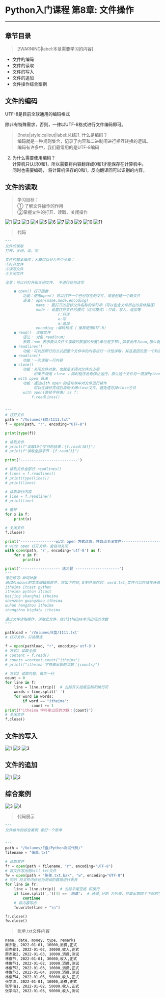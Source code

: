 # Python入门课程 第8章: 文件操作

---

## **章节目录**

> [!WARNING|label:本章需要学习的内容]

+ 文件的编码
+ 文件的读取
+ 文件的写入
+ 文件的追加
+ 文件操作综合案例

## **文件的编码**

UTF-8是目前全球通用的编码格式

除非有特殊需求，否则，一律以UTF-8格式进行文件编码即可。

> [!note|style:callout|label:总结]1. 什么是编码？<br>
编码就是一种规则集合，记录了内容和二进制间进行相互转换的逻辑。<br>
编码有许多中，我们最常用的是UTF-8编码<br>
2. 为什么需要使用编码？<br>
计算机只认识0和1，所以需要将内容翻译成0和1才能保存在计算机中。<br>
同时也需要编码， 将计算机保存的0和1，反向翻译回可以识别的内容。<br>


## **文件的读取**

> 学习目标：<br/> ① 了解文件操作的作用  <br/> ②掌握文件的打开、读取、关闭操作

![1](https://img-blog.csdnimg.cn/72a5a8be87164826b7b7f74ce0bcea0a.jpeg)
![2](https://img-blog.csdnimg.cn/65b5bc6e6f2d42dd84a374fa99637054.jpeg)
![3](https://img-blog.csdnimg.cn/29ab66e07cbc46c9a5047576785b125b.jpeg)
![4](https://img-blog.csdnimg.cn/647f72a790154fdeac603485d0dfe711.jpeg)
![5](https://img-blog.csdnimg.cn/bb9f488041cd4dd99ce465d3674c9b17.jpeg)
![6](https://img-blog.csdnimg.cn/264ad1e2aee74425ad6e56987c81c5c9.jpeg)
![7](https://img-blog.csdnimg.cn/d2f76c61f2294a2580a28d2f668094b6.jpeg)
![8](https://img-blog.csdnimg.cn/d88c53da4fb9408ab1d8b0185500c07f.jpeg)
![9](https://img-blog.csdnimg.cn/304be6cfdd1e45309f077e65f5e9fad4.jpeg)
![10](https://img-blog.csdnimg.cn/744f35fc407842ce94b6cc964018e1ab.jpeg)
![11](https://img-blog.csdnimg.cn/47c6fec7793a4381b55697fee0fe612e.jpeg)

> 代码

```python
"""
文件的读取
打开，关闭，读，写

文件的基本操作：大概可以分为三个步骤：
①打开文件
②读写文件
③关闭文件

注意：可以只打开和关闭文件， 不进行任何读写

    ● open() 打开函数
        功能：使用open() 可以打开一个已经存在的文件，或者创建一个新文件
        语法： open(name,mode,encoding)
              name : 要打开的目标文件名称的字符串（可以包含文件所在的具体路径）
              mode : 设置打开文件的模式（访问模式）：只读，写入，追加等
                        r:只读
                        w:写
                        a:追加
              encoding :编码格式（ 推荐使用UTF-8）
    ● read()  读取文件
        语法： 对象.read(num)
        参数：num 表示要从文件中读取的数据的长度(单位是字节),如果没传入num,那么就表示读取文件中所有的数据
    ● readlines()
        功能：可以按照行的方式把整个文件中的内容进行一次性读取，并且返回的是一个列表，其中每一行的数据为一个元素
    ● readline()
        功能：一次读取一行内容
    ● close()
        功能：关闭文件对象，也就是关闭对文件的占用
             如果不调用 close ，同时程序没有停止运行，那么这个文件将一直被Python程序占用
    ● with open 语法
        功能：通过with open 的语句块中对文件进行操作
             可以在操作完成后自动关闭close文件，避免遗忘掉close方法
        with open(路径字符串) as f:
            f.readlines()
    

"""
# 打开文件
path = "/Volumes/E盘/1111.txt"
f = open(path, "r", encoding="UTF-8")

print(type(f))

# 读取文件
# print(f"读取10个字节的结果：{f.read(10)}")
# print(f"读取全部字节：{f.read()}")

print('--------------------------')

# 读取文件全部行 readlines()
# lines = f.readlines()
# print(type(lines))
# print(lines)

# 读取单行内容
# line = f.readline()
# print(line)

# 循环
for x in f:
    print(x)

# 关闭文件
f.close()

print("----------------with open 方式读取，并自动关闭文件----------------------")
# with open 打开文件，会自动关闭
with open(path, 'r', encoding='utf-8') as f:
    for x in f:
        print(x)

print("------------------ 练习题 --------------------")
"""
课后练习:单词计数
通过Windows的文本编辑器软件，将如下内容,复制并保存到: word.txt,文件可以存储在任意位置
itheima itcast python
itheima python itcast
beijing shanghai itheima
shenzhen guangzhou itheima
wuhan hangzhou itheima
zhengzhou bigdata itheima
 
通过文件读取操作，读取此文件，统计itheima单词出现的次数
"""

pathload = '/Volumes/E盘/1111.txt'
# 打开文件，只读模式

f = open(pathload, "r", encoding='utf-8')
# 方式1 读取全部
# content = f.read()
# counts =content.count("itheima")
# print(f"itheima 字符串出现的次数：{counts}")

# 方式2 读取内容，每次一行
count = 0
for line in f:
    line = line.strip()  # 去除开头结尾空格和换行符
    words = line.split(' ')
    for word in words:
        if word == "itheima":
            count += 1
print(f"itheima 字符串出现的次数：{count}")
# 关闭文件
f.close()

```

## **文件的写入**

![1](https://img-blog.csdnimg.cn/f7efcb7037b04e038335ba99661afbc9.jpeg)
![2](https://img-blog.csdnimg.cn/6470838d9432441f9b6b87643dec185f.jpeg)
![3](https://img-blog.csdnimg.cn/d2c61895d2fa4dbdbe6c78187e542c8d.jpeg)


## **文件的追加**

![1](https://img-blog.csdnimg.cn/a0f081b7027a4e028eb57b3ae97e03ae.jpeg)
![2](https://img-blog.csdnimg.cn/6fe40dd657be4b8383823902380c7d60.jpeg)

## **综合案例**

![3](https://img-blog.csdnimg.cn/67241bf907104485a5d53f8e021e1956.jpeg)
![4](https://img-blog.csdnimg.cn/0333d414adcc4f4fa5df0e499a786fa8.jpeg)

> 代码展示

```python
"""
文件操作的综合案例 备份一个账单


"""
path = "/Volumes/E盘/Python测试代码/"
filename = "账单.txt"

# 读取文件
fr = open(path + filename, "r", encoding="UTF-8")
# 将文件写出到bill.txt文件
fw = open(path + "账单.txt.bak", "w", encoding="UTF-8")
# 同时 将文件内标记为测试的数据进行丢弃
for line in fr:
    line = line.strip()  # 去除手尾空格 和换行
    if line.split(',')[4] == '测试':  # 通过,分割 为列表，并取出第四个下标的字符
        continue
    # 将内容写出
    fw.write(line + "\n")

fr.close()
fw.close()

```

> 账单.txt文件内容

```txt
name, date, money, type, remarks
周杰轮, 2022-01-01, 10000,消费,正式
周杰轮1, 2022-01-02, 30000,收入,正式
周杰轮2, 2022-01-03, 10000,消费,测试
林俊节, 2022-01-01, 30000,收入,正式
林俊节1, 2022-01-02, 10000,消费,测试
林俊节2, 2022-01-03, 10000,消费,正式
林俊节3, 2022-01-04, 10000,消费,测试
林俊节4, 2022-01-05, 50000,收入,正式
张学油, 2022-01-01, 10000,消费,正式
张学油1, 2022-01-02, 50000,收入,正式
张学油2, 2022-01-03, 90000,收入,测试
```